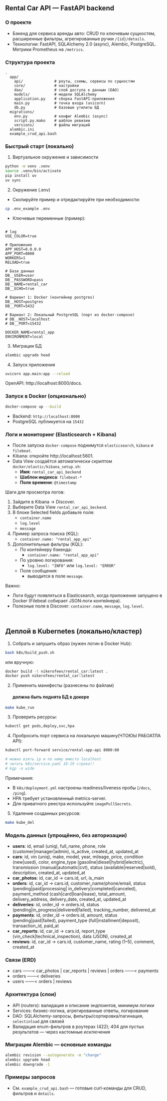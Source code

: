## Rental Car API — FastAPI backend

### О проекте
- Бэкенд для сервиса аренды авто: CRUD по ключевым сущностям, расширенные фильтры, агрегированные ручки
  `/{id}/details`.
- Технологии: FastAPI, SQLAlchemy 2.0 (async), Alembic, PostgreSQL. Метрики Prometheus на `/metrics`.

### Структура проекта
```
.
  app/
    api/              # роуты, схемы, сервисы по сущностям
    core/             # настройки
    dao/              # слой доступа к данным (DAO)
    models/           # модели SQLAlchemy
    application.py    # сборка FastAPI-приложения
    main.py           # точка входа (uvicorn)
    db.py             # базовые утилиты БД
  migrations/
    env.py            # конфиг Alembic (async)
    script.py.mako    # шаблон ревизии
    versions/         # файлы миграций
  alembic.ini
  example_crud_api.bash
```

### Быстрый старт (локально)
1) Виртуальное окружение и зависимости
```bash
python -m venv .venv
source .venv/bin/activate
pip install uv
uv sync
```

2) Окружение (.env)
- Скопируйте пример и отредактируйте при необходимости:
```bash
cp .env_example .env
```
- Ключевые переменные (пример):
```dotenv

# log
USE_COLOR=true

# Приложение
APP_HOST=0.0.0.0
APP_PORT=8000
WORKERS=1
RELOAD=true

# База данных
DB__USER=user
DB__PASSWORD=pass
DB__NAME=rental_car
DB__ECHO=true

# Вариант 1: Docker (контейнер postgres)
DB__HOST=postgres
DB__PORT=5432

# Вариант 2: Локальный PostgreSQL (порт из docker-compose)
# DB__HOST=localhost
# DB__PORT=15432

DOCKER_NAME=rental_app
ENVIRONMENT=local
```

3) Миграции БД
```bash
alembic upgrade head
```

4) Запуск приложения
```bash
uvicorn app.main:app --reload
```
OpenAPI: http://localhost:8000/docs.

### Запуск в Docker (опционально)
```bash
docker-compose up --build
```
- Backend: `http://localhost:8000`
- PostgreSQL публикуется на `15432`

### Логи и мониторинг (Elasticsearch + Kibana)
- После запуска `docker-compose` поднимутся `elasticsearch`, `kibana` и `filebeat`.
- Kibana: откройте http://localhost:5601.
- Data View создаётся автоматически скриптом `docker/elastic/kibana_setup.sh`:
  - **Имя**: `rental_car_api_beckend`
  - **Шаблон индекса**: `filebeat-*`
  - **Поле времени**: `@timestamp`

Шаги для просмотра логов:
1. Зайдите в Kibana → Discover.
2. Выберите Data View `rental_car_api_beckend`.
3. В блоке Selected fields добавьте поля:
   - `container.name`
   - `log.level`
   - `message`
4. Пример запроса поиска (KQL):
   - `container.name: "rental_app_api"`
5. Дополнительные фильтры (KQL):
   - По контейнеру бэкенда:
     - `container.name: "rental_app_api"`
   - По уровню логирования:
     - `log.level: "INFO"` или `log.level: "ERROR"`
   - Поле сообщения:
     - выводится в поле `message`.

Важно:
- Логи будут появляться в Elasticsearch, когда приложение запущено в Docker (Filebeat собирает JSON‑логи контейнера).
- Полезные поля в Discover: `container.name`, `message`, `log.level`.

<br>

## Деплой в Kubernetes (локально/кластер)
1) Собрать и запушить образ (нужен логин в Docker Hub):
```bash
bash k8s/build_push.sh
```
или вручную:
```bash
docker build -t nikerofeev/rental_car:latest .
docker push nikerofeev/rental_car:latest
```

2) Применить манифесты (разнесены по файлам)

    #### должна быть поднята БД в докере
```bash
make kube_run
```

3) Проверить ресурсы:
```bash
kubectl get pods,deploy,svc,hpa
```

4) Пробросить порт сервиса на локальную машину(ЧТОЮЫ РАБОАТЛА API):
```bash
kubectl port-forward service/rental-app-api 8000:80

# можно взять ip и по нему вместо localhost
# читать k8s/service.yaml 18-19 строка!!
# kgp -o wide
```

Примечания:
- В `k8s/deployment.yml` настроены readiness/liveness пробы (`/docs`, `/ping`).
- HPA требует установленный metrics-server.
- Для приватного реестра используйте `imagePullSecrets`.

5) Удаление созданных ресурсов:
```bash
make kube_del
```


### Модель данных (упрощённо, без авторизации)
- **users**: id, email (uniq), full_name, phone, role (customer|manager|admin), is_active,
  created_at, updated_at
- **cars**: id, vin (uniq), make, model, year, mileage, price, condition (new|used), color,
  engine_type (gasoline|diesel|hybrid|electric), transmission (manual|automatic|cvt),
  status (available|reserved|sold), description, created_at, updated_at
- **car_photos**: id, car_id → cars.id, url, is_main
- **orders**: id, car_id → cars.id, customer_name/phone/email, status (pending|paid|processing|
  in_delivery|completed|canceled), payment_method (cash|card|loan|lease), total_amount,
  delivery_address, delivery_date, created_at, updated_at
- **deliveries**: id, order_id → orders.id, status (pending|in_progress|delivered|failed),
  tracking_number, delivered_at
- **payments**: id, order_id → orders.id, amount, status (pending|paid|failed),
  payment_type (full|installment|deposit), transaction_id, paid_at
- **car_reports**: id, car_id → cars.id, report_type (vin_check|technical_inspection), data (JSON),
  created_at
- **reviews**: id, car_id → cars.id, customer_name, rating (1–5), comment, created_at

### Связи (ERD)
- cars ───< car_photos | car_reports | reviews | orders ───< payments
- orders ───< deliveries
- users ───< orders | reviews

### Архитектура (слои)
- API (routers): валидация и описание эндпоинтов, минимум логики
- Services: бизнес-логика, агрегированные ответы, логирование
- DAO: SQLAlchemy-запросы, фильтры/сортировка/пагинация, `selectinload` для связей
- Валидация enum-фильтров в роутерах (422); 404 для пустых результатов — через кастомные исключения

### Миграции Alembic — основные команды
```bash
alembic revision --autogenerate -m "change"
alembic upgrade head
alembic downgrade -1
```

### Примеры запросов
- См. `example_crud_api.bash` — готовые curl-команды для CRUD, фильтров и `details`.
